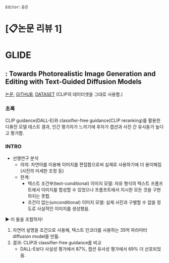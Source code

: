 `Editor`: `윤은`

# **[📋논문 리뷰 1]** 

# GLIDE
## : Towards Photorealistic Image Generation and Editing with Text-Guided Diffusion Models

[논문](https://arxiv.org/pdf/2112.10741), [GITHUB](https://github.com/openai/glide-text2im), [DATASET](https://github.com/openai/clip) (CLIP의 데이터셋을 그대로 사용함.)

### 초록
CLIP guidance(DALL-E)와 classifier-free guidance(CLIP reranking)를 활용한 디퓨전 모델 테스트 결과, 인간 평가자가 느끼기에 후자가 캡션과 사진 간 유사돋가 높다고 평가함.

### INTRO
- 선행연구 분석
  - 의의: 자연어를 이용해 이미지를 편집함으로써 실제로 사용하기에 더 용이해짐 (사진의 미세한 조정 등)
  - 한계: 
    - 텍스트 조건부(text-conditional) 이미지 모델: 자유 형식의 텍스트 프롬프트에서 이미지를 합성할 수 있었으나 프롬프트에서 지시한 모든 것을 구현하지는 못합.
    - 조건이 없는(unconditional) 이미지 모델: 실제 사진과 구별할 수 없을 정도로 사실적인 이미지를 생성했음.
    
▶️ 이 둘을 조합하자!
  1. 자연어 설명을 조건으로 사용해, 텍스트 인코더를 사용하는 35억 파라미터 diffusion model을 만듦.
  2. 결과: CLIP과 classifier-free guidance를 비교
     - DALL-E보다 사실성 평가에서 87%, 캡션 유사성 평가에서 69% 더 선호되었음.
